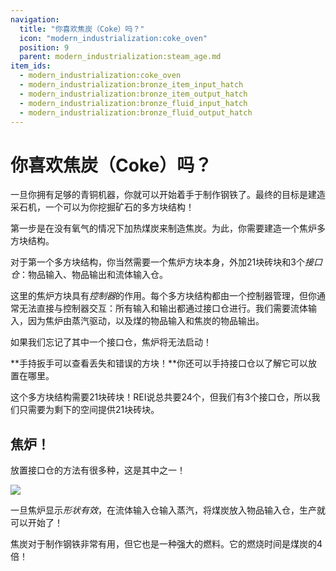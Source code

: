 ```yaml
---
navigation:
  title: "你喜欢焦炭（Coke）吗？"
  icon: "modern_industrialization:coke_oven"
  position: 9
  parent: modern_industrialization:steam_age.md
item_ids:
  - modern_industrialization:coke_oven
  - modern_industrialization:bronze_item_input_hatch
  - modern_industrialization:bronze_item_output_hatch
  - modern_industrialization:bronze_fluid_input_hatch
  - modern_industrialization:bronze_fluid_output_hatch
---
```


# 你喜欢焦炭（Coke）吗？

一旦你拥有足够的青铜机器，你就可以开始着手于制作钢铁了。最终的目标是建造采石机，一个可以为你挖掘矿石的多方块结构！

第一步是在没有氧气的情况下加热煤炭来制造焦炭。为此，你需要建造一个焦炉多方块结构。

对于第一个多方块结构，你当然需要一个焦炉方块本身，外加21块砖块和3个*接口仓*：物品输入、物品输出和流体输入仓。

<Recipe id="modern_industrialization:steam_age/fireclay/coke_oven" />



<Recipe id="modern_industrialization:hatches/bronze/item_input_hatch" />

<Recipe id="modern_industrialization:hatches/bronze/item_output_hatch" />



<Recipe id="modern_industrialization:hatches/bronze/fluid_input_hatch" />

<Recipe id="modern_industrialization:hatches/bronze/fluid_output_hatch" />

这里的焦炉方块具有*控制器*的作用。每个多方块结构都由一个控制器管理，但你通常无法直接与控制器交互：所有输入和输出都通过接口仓进行。我们需要流体输入，因为焦炉由蒸汽驱动，以及煤的物品输入和焦炭的物品输出。

如果我们忘记了其中一个接口仓，焦炉将无法启动！

**手持扳手可以查看丢失和错误的方块！**你还可以手持接口仓以了解它可以放置在哪里。

这个多方块结构需要21块砖块！REI说总共要24个，但我们有3个接口仓，所以我们只需要为剩下的空间提供21块砖块。

## 焦炉！

放置接口仓的方法有很多种，这是其中之一！

![](coke_oven.png)

一旦焦炉显示*形状有效*，在流体输入仓输入蒸汽，将煤炭放入物品输入仓，生产就可以开始了！

焦炭对于制作钢铁非常有用，但它也是一种强大的燃料。它的燃烧时间是煤炭的4倍！

